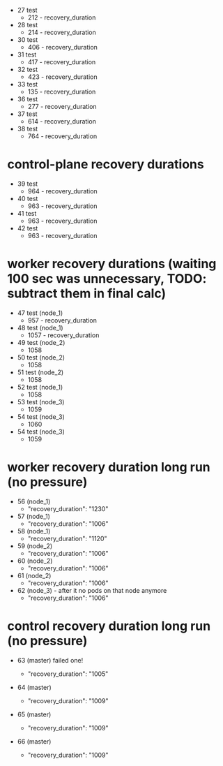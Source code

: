 * 27 test
  * 212 - recovery_duration 
* 28 test
  * 214 - recovery_duration
* 30 test
  * 406 - recovery_duration
* 31 test
  * 417 - recovery_duration
* 32 test
  * 423 - recovery_duration
* 33 test
  * 135 - recovery_duration
* 36 test
  * 277 - recovery_duration
* 37 test
  * 614 - recovery_duration
* 38 test
  * 764 - recovery_duration 

# control-plane recovery durations
* 39 test
  * 964 - recovery_duration
* 40 test
  * 963 - recovery_duration
* 41 test
  * 963 - recovery_duration
* 42 test
  * 963 - recovery_duration

# worker recovery durations (waiting 100 sec was unnecessary, TODO: subtract them in final calc)
* 47 test (node_1)
  * 957 - recovery_duration
* 48 test (node_1)
  * 1057 - recovery_duration
* 49 test (node_2)
  * 1058
* 50 test (node_2)
  * 1058
* 51 test (node_2)
  * 1058
* 52 test (node_1)
  * 1058
* 53 test (node_3)
  * 1059
* 54 test (node_3)
  * 1060
* 54 test (node_3)
  * 1059


# worker recovery duration long run (no pressure)
* 56 (node_1)
  * "recovery_duration": "1230"
* 57 (node_1)
  * "recovery_duration": "1006"
* 58 (node_1)
  * "recovery_duration": "1120"
* 59 (node_2)
  * "recovery_duration": "1006"
* 60 (node_2)
  * "recovery_duration": "1006"
* 61 (node_2)
  * "recovery_duration": "1006"
* 62 (node_3) - after it no pods on that node anymore
  * "recovery_duration": "1006"

# control recovery duration long run (no pressure)
* 63 (master) failed one!
  * "recovery_duration": "1005"


* 64 (master) 
  * "recovery_duration": "1009"
* 65 (master) 
  * "recovery_duration": "1009"
* 66 (master) 
  * "recovery_duration": "1009"